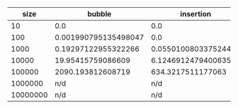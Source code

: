 | size     | bubble               | insertion            | selection            | quicksort             | mergesort             | heapsort             |
|----------|----------------------|----------------------|----------------------|-----------------------|-----------------------|----------------------|
| 10       | 0.0                  | 0.0                  | 0.0                  | 0.0                   | 0.0                   | 0.0                  |
| 100      | 0.001990795135498047 | 0.0                  | 0.001027822494506836 | 0.0                   | 0.0                   | 0.0                  |
| 1000     | 0.19297122955322266  | 0.055010080337524414 | 0.05503439903259277  | 0.0010313987731933594 | 0.0                   | 0.002520322799682617 |
| 10000    | 19.95415759086609    | 6.1246912479400635   | 5.1491804122924805   | 0.01799941062927246   | 0.03124856948852539   | 0.14905905723571777  |
| 100000   | 2090.193812608719    | 634.3217511177063    | 555.3460369110107    | 0.2409663200378418    | 0.43246889114379883   | 0.9802825450897217   |
| 1000000  | n/d                  | n/d                  | n/d                  | 3.661390542984009     | 5.471533536911011     | 13.223237752914429   |
| 10000000 | n/d                  | n/d                  | n/d                  | 54.87903308868408     | 74.15073442459106     | 119.8788514137268    |